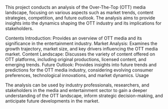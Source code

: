 This project conducts an analysis of the Over-The-Top (OTT) media landscape, focusing on various aspects such as market trends, content strategies, competition, and future outlook. The analysis aims to provide insights into the dynamics shaping the OTT industry and its implications for stakeholders.

Contents
Introduction: Provides an overview of OTT media and its significance in the entertainment industry.
Market Analysis: Examines the growth trajectory, market size, and key drivers influencing the OTT media market.
Content Landscape: Discusses the variety of content offered on OTT platforms, including original productions, licensed content, and emerging trends.
Future Outlook: Provides insights into future trends and predictions for the OTT media industry, considering evolving consumer preferences, technological innovations, and market dynamics.
Usage

The analysis can be used by industry professionals, researchers, and stakeholders in the media and entertainment sector to gain a deeper understanding of the OTT landscape, inform strategic decision-making, and anticipate future developments in the market.

